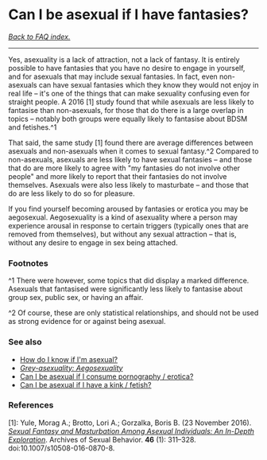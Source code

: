 # Can I be asexual if I have fantasies?

[*Back to FAQ index.*](https://github.com/MissTeapot/LGBT-Wikis/blob/main/github_wiki/asexuality/faq.md)

---

Yes, asexuality is a lack of attraction, not a lack of fantasy. It is entirely possible to have fantasies that you have no desire to engage in yourself, and for asexuals that may include sexual fantasies. In fact, even non-asexuals can have sexual fantasies which they know they would not enjoy in real life – it's one of the things that can make sexuality confusing even for straight people. A 2016 [1] study found that while asexuals are less likely to fantasise than non-asexuals, for those that do there is a large overlap in topics – notably both groups were equally likely to fantasise about BDSM and fetishes.^1

That said, the same study [1] found there are average differences between asexuals and non-asexuals when it comes to sexual fantasy.^2 Compared to non-asexuals, asexuals are less likely to have sexual fantasies – and those that do are more likely to agree with "my fantasies do not involve other people" and more likely to report that their fantasies do not involve themselves. Asexuals were also less likely to masturbate – and those that do are less likely to do so for pleasure.

If you find yourself becoming aroused by fantasies or erotica you may be aegosexual. Aegosexuality is a kind of asexuality where a person may experience arousal in response to certain triggers (typically ones that are removed from themselves), but without any sexual attraction – that is, without any desire to engage in sex being attached.

### Footnotes

^1 There were however, some topics that did display a marked difference. Asexuals that fantasised were significantly less likely to fantasise about group sex, public sex, or having an affair.

^2 Of course, these are only statistical relationships, and should not be used as strong evidence for or against being asexual.

### See also

* [How do I know if I'm asexual?](https://github.com/MissTeapot/LGBT-Wikis/blob/main/github_wiki/asexuality/faq/how_do_i_know.md)
* [*Grey-asexuality: Aegosexuality*](https://github.com/MissTeapot/LGBT-Wikis/blob/main/github_wiki/asexuality/grey-asexuality.md#wiki_aegosexuality)
* [Can I be asexual if I consume pornography / erotica?](https://github.com/MissTeapot/LGBT-Wikis/blob/main/github_wiki/asexuality/faq/can_i_be_asexual_if_i_use_pornography.md)
* [Can I be asexual if I have a kink / fetish?](https://github.com/MissTeapot/LGBT-Wikis/blob/main/github_wiki/asexuality/faq/can_i_be_asexual_if_i_have_a_kink.md)

### References

[1]: Yule, Morag A.; Brotto, Lori A.; Gorzalka, Boris B. (23 November 2016). [*Sexual Fantasy and Masturbation Among Asexual Individuals: An In-Depth Exploration*](https://link.springer.com/article/10.1007%2Fs10508-016-0870-8). Archives of Sexual Behavior. **46** (1): 311–328. doi:10.1007/s10508-016-0870-8.